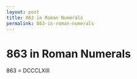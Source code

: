 ```yaml
---
layout: post
title: 863 in Roman Numerals
permalink: 863-in-roman-numerals
---
```


# 863 in Roman Numerals

863 = DCCCLXIII
